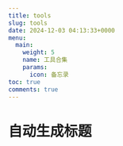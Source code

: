 ```yaml
---
title: tools
slug: tools
date: 2024-12-03 04:13:33+0000
menu:
  main:
    weight: 5
    name: 工具合集
    params:
      icon: 备忘录
toc: true
comments: true
---
```

# 自动生成标题